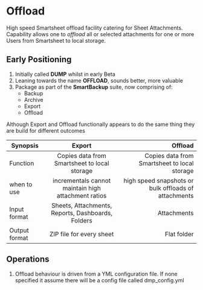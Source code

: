 # Offload
High speed Smartsheet offload facility catering for Sheet Attachments.  Capability allows one to *offload* all
or selected attachments for one or more Users from Smartsheet to local storage.

## Early Positioning

1. Initially called **DUMP** whilst in early Beta
2. Leaning towards the name **OFFLOAD**, sounds better, more valuable
3. Package as part of the **SmartBackup** suite, now comprising of:
   - Backup
   - Archive
   - Export
   - Offload 
    
Although Export and Offload functionally appears to do the same thing they are build for different outcomes

| Synopsis       | Export        | Offload  |
| ------------- |:-------------:| -----:|
| Function      | Copies data from Smartsheet to local storage | Copies data from Smartsheet to local storage | 
| when to use   | incrementals cannot maintain high attachment ratios   | high speed snapshots or bulk offloads of attachments |
| Input format  | Sheets, Attachments, Reports, Dashboards, Folders | Attachments |
| Output format | ZIP file for every sheet                          | Flat folder |


## Operations

1. Offload behaviour is driven from a YML configuration file.  If none specified it assume there will be a config file called dmp_config.yml
